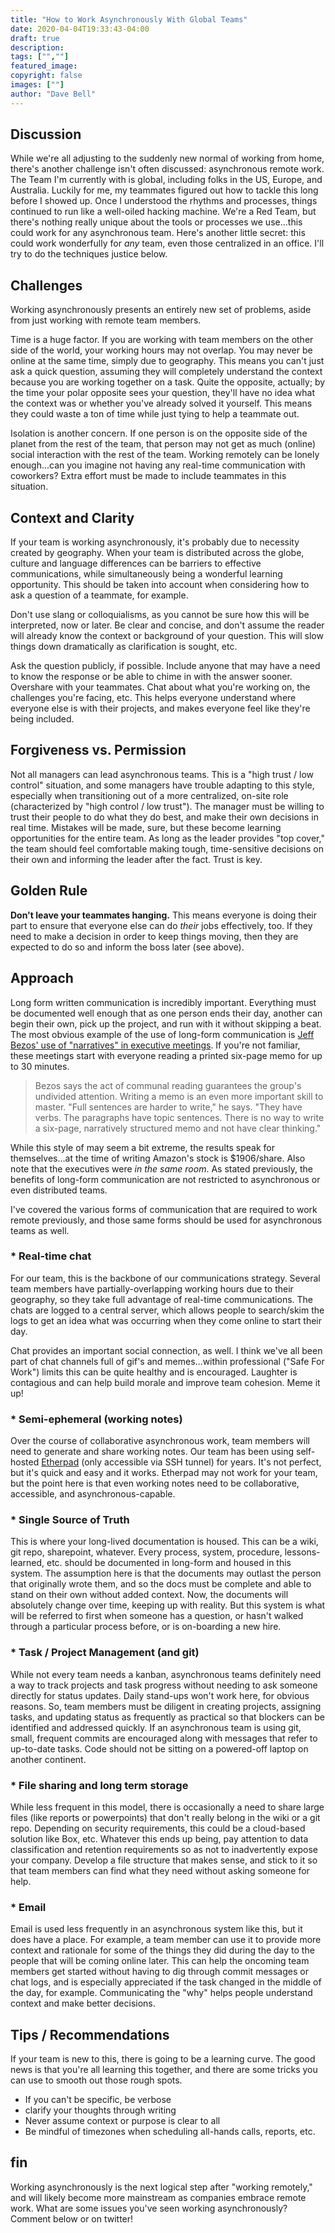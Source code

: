 ```yaml
---
title: "How to Work Asynchronously With Global Teams"
date: 2020-04-04T19:33:43-04:00
draft: true
description:
tags: ["",""]
featured_image:
copyright: false
images: [""]
author: "Dave Bell"
---
```

## Discussion

While we're all adjusting to the suddenly new normal of working from home, there's another challenge isn't often discussed: asynchronous remote work. The Team I'm currently with is global, including folks in the US, Europe, and Australia. Luckily for me, my teammates figured out how to tackle this long before I showed up. Once I understood the rhythms and processes, things continued to run like a well-oiled hacking machine. We're a Red Team, but there's nothing really unique about the tools or processes we use...this could work for any asynchronous team. Here's another little secret: this could work wonderfully for *any* team, even those centralized in an office. I'll try to do the techniques justice below. 

## Challenges

Working asynchronously presents an entirely new set of problems, aside from just working with remote team members. 

Time is a huge factor. If you are working with team members on the other side of the world, your working hours may not overlap. You may never be online at the same time, simply due to geography. This means you can't just ask a quick question, assuming they will completely understand the context because you are working together on a task. Quite the opposite, actually; by the time your polar opposite sees your question, they'll have no idea what the context was or whether you've already solved it yourself. This means they could waste a ton of time while just tying to help a teammate out. 

Isolation is another concern. If one person is on the opposite side of the planet from the rest of the team, that person may not get as much (online) social interaction with the rest of the team. Working remotely can be lonely enough...can you imagine not having any real-time communication with coworkers? Extra effort must be made to include teammates in this situation. 

## Context and Clarity

If your team is working asynchronously, it's probably due to necessity created by geography. When your team is distributed across the globe, culture and language differences can be barriers to effective communications, while simultaneously being a wonderful learning opportunity. This should be taken into account when considering how to ask a question of a teammate, for example. 

Don't use slang or colloquialisms, as you cannot be sure how this will be interpreted, now or later. Be clear and concise, and don't assume the reader will already know the context or background of your question. This will slow things down dramatically as clarification is sought, etc. 

Ask the question publicly, if possible. Include anyone that may have a need to know the response or be able to chime in with the answer sooner. Overshare with your teammates. Chat about what you're working on, the challenges you're facing, etc. This helps everyone understand where everyone else is  with their projects, and makes everyone feel like they're being included.

## Forgiveness vs. Permission

Not all managers can lead asynchronous teams. This is a "high trust / low control" situation, and some managers have trouble adapting to this style, especially when transitioning out of a more centralized, on-site role (characterized by "high control / low trust"). The manager must be willing to trust their people to do what they do best, and make their own decisions in real time. Mistakes will be made, sure, but these become learning opportunities for the entire team. As long as the leader provides "top cover," the team should feel comfortable making tough, time-sensitive decisions on their own and informing the leader after the fact. Trust is key. 

## Golden Rule

**Don't leave your teammates hanging.** This means everyone is doing their part to ensure that everyone else can do _their_ jobs effectively, too. If they need to make a decision in order to keep things moving, then they are expected to do so and inform the boss later (see above).

## Approach

Long form written communication is incredibly important. Everything must be documented well enough that as one person ends their day, another can begin their own, pick up the project, and run with it without skipping a beat.  The most obvious example of the use of long-form communication is [Jeff Bezos' use of "narratives" in executive meetings](https://fortune.com/2012/11/16/amazons-jeff-bezos-the-ultimate-disrupter/). If you're not familiar, these meetings start with everyone reading a printed six-page memo for up to 30 minutes.

> Bezos says the act of communal reading guarantees the group's undivided attention. Writing a memo is an even more important skill to master. "Full sentences are harder to write," he says. "They have verbs. The paragraphs have topic sentences. There is no way to write a six-page, narratively structured memo and not have clear thinking."

While this style of may seem a bit extreme, the results speak for themselves...at the time of writing Amazon's stock is $1906/share. Also note that the executives were _in the same room_. As stated previously, the benefits of long-form communication are not restricted to asynchronous or even distributed teams.

I've covered the various forms of communication that are required to work remote previously, and those same forms should be used for asynchronous teams as well. 

### * Real-time chat

For our team, this is the backbone of our communications strategy. Several team members have partially-overlapping working hours due to their geography, so they take full advantage of real-time communications. The chats are logged to a central server, which allows people to search/skim the logs to get an idea what was occurring when they come online to start their day.

Chat provides an important social connection, as well. I think we've all been part of chat channels full of gif's and memes…within professional ("Safe For Work") limits this can be quite healthy and is encouraged. Laughter is contagious and can help build morale and improve team cohesion. Meme it up!

### * Semi-ephemeral (working notes)

Over the course of collaborative asynchronous work, team members will need to generate and share working notes. Our team has been using self-hosted [Etherpad](https://etherpad.org) (only accessible via SSH tunnel) for years. It's not perfect, but it's quick and easy and it works. Etherpad may not work for your team, but the point here is that even working notes need to be collaborative, accessible, and asynchronous-capable.

### * Single Source of Truth

This is where your long-lived documentation is housed. This can be a wiki, git repo, sharepoint, whatever. Every process, system, procedure, lessons-learned, etc. should be documented in long-form and housed in this system. The assumption here is that the documents may outlast the person that originally wrote them, and so the docs must be complete and able to stand on their own without added context. Now, the documents will absolutely change over time, keeping up with reality. But this system is what will be referred to first when someone has a question, or hasn't walked through a particular process before, or is on-boarding a new hire.

### * Task / Project Management (and git)

While not every team needs a kanban, asynchronous teams definitely need a way to track projects and task progress without needing to ask someone directly for status updates. Daily stand-ups won't work here, for obvious reasons. So, team members must be diligent in creating projects, assigning tasks, and updating status as frequently as practical so that blockers can be identified and addressed quickly. If an asynchronous team is using git, small, frequent commits are encouraged along with messages that refer to up-to-date tasks. Code should not be sitting on a powered-off laptop on another continent.

### * File sharing and long term storage

While less frequent in this model, there is occasionally a need to share large files (like reports or powerpoints) that don't really belong in the wiki or a git repo. Depending on security requirements, this could be a cloud-based solution like Box, etc. Whatever this ends up being, pay attention to data classification and retention requirements so as not to inadvertently expose your company. Develop a file structure that makes sense, and stick to it so that team members can find what they need without asking someone for help.

### * Email

Email is used less frequently in an asynchronous system like this, but it does have a place. For example, a team member can use it to provide more context and rationale for some of the things they did during the day to the people that will be coming online later. This can help the oncoming team members get started without having to dig through commit messages or chat logs, and is especially appreciated if the task changed in the middle of the day, for example. Communicating the "why" helps people understand context and make better decisions.

## Tips / Recommendations
If your team is new to this, there is going to be a learning curve. The good news is that you're all learning this together, and there are some tricks you can use to smooth out those rough spots.

* If you can't be specific, be verbose
* clarify your thoughts through writing
* Never assume context or purpose is clear to all
* Be mindful of timezones when scheduling all-hands calls, reports, etc.

## fin
Working asynchronously is the next logical step after "working remotely," and will likely become more mainstream as companies embrace remote work. What are some issues you've seen working asynchronously? Comment below or on twitter!
